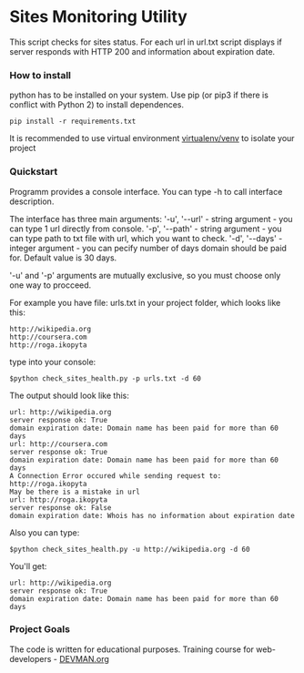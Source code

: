 # Sites Monitoring Utility

This script checks for sites status. For each url in url.txt script displays if server responds with HTTP 200 and information about expiration date.

### How to install

python has to be installed on your system. Use pip (or pip3 if there is conflict with Python 2) to install dependences.
```
pip install -r requirements.txt
```
It is recommended to use virtual environment [virtualenv/venv](https://docs.python.org/3/library/venv.html) to isolate your project 


### Quickstart

Programm provides a console interface. You can type -h to call interface description.

The interface has three main arguments:
'-u', '--url' - string argument - you can type 1 url directly from console.
'-p', '--path' - string argument - you can type path to txt file with url, which you want to check.
'-d', '--days' - integer argument - you can pecify number of days domain should be paid for. Default value is 30 days.

'-u' and '-p' arguments are mutually exclusive, so you must choose only one way to procceed.

For example you have file: urls.txt in your project folder, which looks like this:
```
http://wikipedia.org
http://coursera.com
http://roga.ikopyta
```
type into your console:
```
$python check_sites_health.py -p urls.txt -d 60
```
The output should look like this:
```
url: http://wikipedia.org
server response ok: True
domain expiration date: Domain name has been paid for more than 60 days
url: http://coursera.com
server response ok: True
domain expiration date: Domain name has been paid for more than 60 days
A Connection Error occured while sending request to:
http://roga.ikopyta
May be there is a mistake in url
url: http://roga.ikopyta
server response ok: False
domain expiration date: Whois has no information about expiration date
```

Also you can type:
```
$python check_sites_health.py -u http://wikipedia.org -d 60
```
You'll get:
```
url: http://wikipedia.org
server response ok: True
domain expiration date: Domain name has been paid for more than 60 days
```


### Project Goals

The code is written for educational purposes. Training course for web-developers - [DEVMAN.org](https://devman.org)
